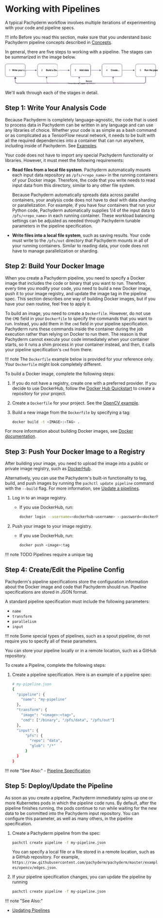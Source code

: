 # Working with Pipelines

A typical Pachyderm workflow involves multiple iterations of
experimenting with your code and pipeline specs.

!!! info
    Before you read this section, make sure that you
    understand basic Pachyderm pipeline concepts described in
    [Concepts](../../concepts/pipeline-concepts/index.md).

In general, there are five steps to working with a pipeline. The stages can be summarized in the image below. 

![Developer workflow](../../assets/images/d_steps_analysis_pipeline.svg)

We'll walk through each of the stages in detail.

## Step 1: Write Your Analysis Code

Because Pachyderm is completely language-agnostic, the code
that is used to process data in Pachyderm can
be written in any language and can use any libraries of choice. Whether
your code is as simple as a bash command or as complicated as a
TensorFlow neural network, it needs to be built with all the required
dependencies into a container that can run anywhere, including inside
of Pachyderm. See [Examples](https://github.com/pachyderm/pachyderm/tree/master/examples).

Your code does not have to import any special Pachyderm
functionality or libraries. However, it must meet the
following requirements:

* **Read files from a local file system**. Pachyderm automatically
  mounts each input data repository as `/pfs/<repo_name>` in the running
  containers of your Docker image. Therefore, the code that you write needs
  to read input data from this directory, similar to any other
  file system.

  Because Pachyderm automatically spreads data across parallel
  containers, your analysis code does not have to deal with data
  sharding or parallelization. For example, if you have four
  containers that run your Python code, Pachyderm automatically
  supplies 1/4 of the input data to `/pfs/<repo_name>` in
  each running container. These workload balancing settings
  can be adjusted as needed through Pachyderm tunable parameters
  in the pipeline specification.

* **Write files into a local file system**, such as saving results.
  Your code must write to the `/pfs/out` directory that Pachyderm
  mounts in all of your running containers. Similar to reading data,
  your code does not have to manage parallelization or sharding.

## Step 2: Build Your Docker Image

When you create a Pachyderm pipeline, you need
to specify a Docker image that includes the code or binary that
you want to run. Therefore, every time you modify your code,
you need to build a new Docker image, push it to your image registry,
and update the image tag in the pipeline spec. This section
describes one way of building Docker images, but
if you have your own routine, feel free to apply it.

To build an image, you need to create a `Dockerfile`. However, do not
use the `CMD` field in your `Dockerfile` to specify the commands that
you want to run. Instead, you add them in the `cmd` field in your pipeline
specification. Pachyderm runs these commands inside the
container during the job execution rather than relying on Docker
to run them.
The reason is that Pachyderm cannot execute your code immediately when
your container starts, so it runs a shim process in your container
instead, and then, it calls your pipeline specification's `cmd` from there.

!!! note
    The `Dockerfile` example below is provided for your reference
    only. Your `Dockerfile` might look completely different.

To build a Docker image, complete the following steps:

1. If you do not have a registry, create one with a preferred provider.
If you decide to use DockerHub, follow the [Docker Hub Quickstart](https://docs.docker.com/docker-hub/) to
create a repository for your project.
1. Create a `Dockerfile` for your project. See the [OpenCV example](https://github.com/pachyderm/pachyderm/blob/master/examples/opencv/Dockerfile).
1. Build a new image from the `Dockerfile` by specifying a tag:

   ```bash
   docker build -t <IMAGE>:<TAG> .
   ```

For more information about building Docker images, see
[Docker documentation](https://docs.docker.com/engine/tutorials/dockerimages/).

## Step 3: Push Your Docker Image to a Registry

After building your image, you need to upload the image into
a public or private image registry, such as
[DockerHub](https://hub.docker.com).

Alternatively, you can use the Pachyderm's built-in functionality to
tag, build, and push images by running the `pachctl update pipeline` command
with the `--build` flag. For more information, see
[Update a pipelines](../updating_pipelines.md).

1. Log in to an image registry.

   * If you use DockerHub, run:

     ```bash
     docker login --username=<dockerhub-username> --password=<dockerhub-password> <dockerhub-fqdn>
     ```

1. Push your image to your image registry.

   * If you use DockerHub, run:

     ```bash
     docker push <image>:tag
     ```

!!! note
    TODO Pipelines require a unique tag

## Step 4: Create/Edit the Pipeline Config

Pachyderm's pipeline specifications store the configuration information
about the Docker image and code that Pachyderm should run. Pipeline
specifications are stored in JSON format.

A standard pipeline specification must include the following
parameters:

- `name`
- `transform`
- `parallelism`
- `input`

!!! note
    Some special types of pipelines, such as a spout pipeline, do not
    require you to specify all of these parameters.

You can store your pipeline locally or in a remote location, such
as a GitHub repository.

To create a Pipeline, complete the following steps:

1. Create a pipeline specification. Here is an example of a pipeline
   spec:

   ```bash
   # my-pipeline.json
   {
     "pipeline": {
       "name": "my-pipeline"
     },
     "transform": {
       "image": "<image>:<tag>",
       "cmd": ["/binary", "/pfs/data", "/pfs/out"]
     },
     "input": {
         "pfs": {
           "repo": "data",
           "glob": "/*"
         }
     }
   }
   ```

!!! note "See Also:"
    - [Pipeline Specification](../../reference/pipeline_spec.md)

## Step 5: Deploy/Update the Pipeline

As soon as you create a pipeline, Pachyderm immediately spins up one or more Kubernetes pods in which the pipeline code runs. By default, after the pipeline finishes
running, the pods continue to run while waiting for the new data to be
committed into the Pachyderm input repository. You can configure this
parameter, as well as many others, in the pipeline specification.

1. Create a Pachyderm pipeline from the spec:

   ```bash
   pachctl create pipeline -f my-pipeline.json
   ```

   You can specify a local file or a file stored in a remote
   location, such as a GitHub repository. For example,
   `https://raw.githubusercontent.com/pachyderm/pachyderm/master/examples/opencv/edges.json`.
1. If your pipeline specification changes, you can update the pipeline 
   by running

   ```bash
   pachctl create pipeline -f my-pipeline.json
   ```

!!! note "See Also:"
  - [Updating Pipelines](../updating_pipelines.md)
<!-- - [Running Pachyderm in Production](TBA)-->
